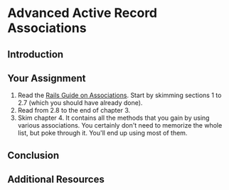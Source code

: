 # Advanced Active Record Associations

## Introduction

## Your Assignment

1. Read the [Rails Guide on Associations](http://guides.rubyonrails.org/association_basics.html).  Start by skimming sections 1 to 2.7 (which you should have already done).
2. Read from 2.8 to the end of chapter 3.
3. Skim chapter 4.  It contains all the methods that you gain by using various associations.  You certainly don't need to memorize the whole list, but poke through it.  You'll end up using most of them.

## Conclusion


## Additional Resources

